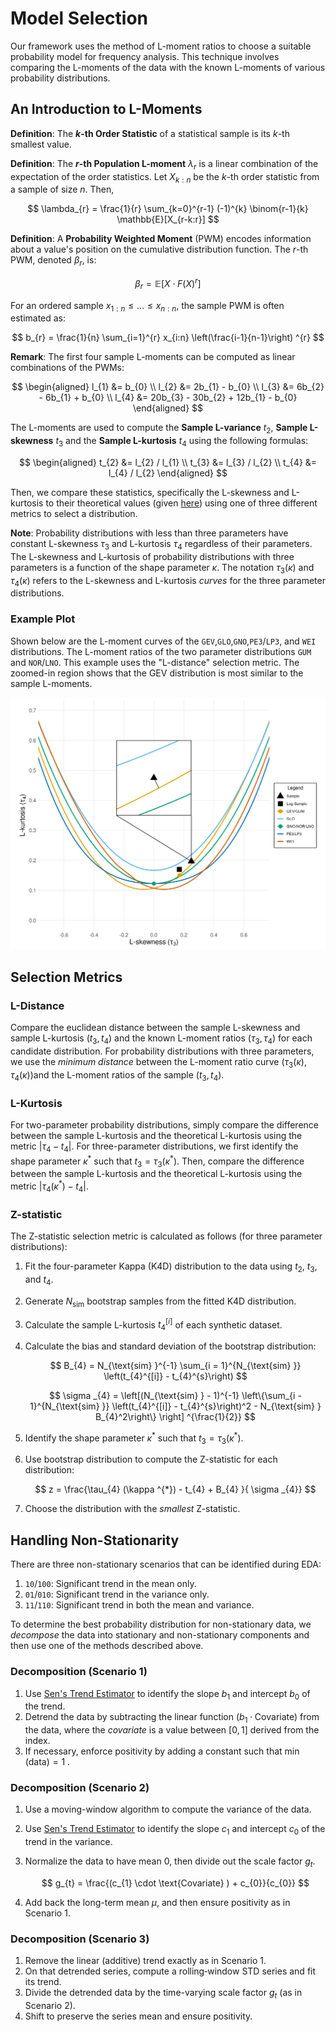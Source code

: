 # Model Selection

Our framework uses the method of L-moment ratios to choose a suitable probability model for frequency analysis.
This technique involves comparing the L-moments of the data with the known L-moments of various probability distributions.

## An Introduction to L-Moments

**Definition**: The **$k$-th Order Statistic** of a statistical sample is its $k$-th smallest value.

**Definition**: The **$r$-th Population L-moment** $\lambda_{r}$ is a linear combination of the expectation of the order statistics. Let $X_{k:n}$ be the $k$-th order statistic from a sample of size $n$. Then,

$$
\lambda_{r} = \frac{1}{r} \sum_{k=0}^{r-1} (-1)^{k} \binom{r-1}{k} \mathbb{E}[X_{r-k:r}]
$$

**Definition**: A **Probability Weighted Moment** (PWM) encodes information about a value's position on the cumulative distribution function. The $r$-th PWM, denoted $\beta_{r}$, is:

$$
\beta_{r} = \mathbb{E}[X \cdot  F(X)^{r}]
$$

For an ordered sample $x_{1:n} \leq  \dots  \leq  x_{n:n}$, the sample PWM is often estimated as:

$$
b_{r} = \frac{1}{n} \sum_{i=1}^{r} x_{i:n} \left(\frac{i-1}{n-1}\right) ^{r}
$$

**Remark**: The first four sample L-moments can be computed as linear combinations of the PWMs:

$$
\begin{aligned}
l_{1} &= b_{0} \\
l_{2} &= 2b_{1} - b_{0} \\
l_{3} &= 6b_{2} - 6b_{1} + b_{0} \\
l_{4} &= 20b_{3} - 30b_{2} + 12b_{1} - b_{0}
\end{aligned}
$$

The L-moments are used to compute the **Sample L-variance** $t_{2}$, **Sample L-skewness** $t_{3}$ and the **Sample L-kurtosis** $t_{4}$ using the following formulas:

$$
\begin{aligned}
t_{2} &= l_{2} / l_{1} \\
t_{3} &= l_{3} / l_{2} \\ 
t_{4} &= l_{4} / l_{2}
\end{aligned}
$$ 

Then, we compare these statistics, specifically the L-skewness and L-kurtosis to their theoretical values (given [here](probability-distributions.md)) using one of three different metrics to select a distribution.

**Note**: Probability distributions with less than three parameters have constant L-skewness $\tau_{3}$ and L-kurtosis $\tau_{4}$ regardless of their parameters.
The L-skewness and L-kurtosis of probability distributions with three parameters is a function of the shape parameter $\kappa$.
The notation $\tau_{3}(\kappa)$ and $\tau_{4}(\kappa)$ refers to the L-skewness and L-kurtosis *curves* for the three parameter distributions.

### Example Plot

Shown below are the L-moment curves of the `GEV`,`GLO`,`GNO`,`PE3`/`LP3`, and `WEI` distributions.
The L-moment ratios of the two parameter distributions `GUM` and `NOR`/`LNO`.
This example uses the "L-distance" selection metric.
The zoomed-in region shows that the GEV distribution is most similar to the sample L-moments.

![](img/plot-lmom.png)

## Selection Metrics

### L-Distance

Compare the euclidean distance between the sample L-skewness and sample L-kurtosis $(t_{3}, t_{4})$ and the known L-moment ratios $(\tau_{3}, \tau_{4})$ for each candidate distribution.
For probability distributions with three parameters, we use the *minimum distance* between the L-moment ratio curve $(\tau _{3}(\kappa ), \tau _{4}(\kappa ))$and the L-moment ratios of the sample $(t_{3}, t_{4})$.

### L-Kurtosis

For two-parameter probability distributions, simply compare the difference between the sample L-kurtosis and the theoretical L-kurtosis using the metric $|\tau_{4} - t_{4} |$.
For three-parameter distributions, we first identify the shape parameter $\kappa^{*}$ such that $t_{3} = \tau _{3}(\kappa ^{*})$.
Then, compare the difference between the sample L-kurtosis and the theoretical L-kurtosis using the metric $|\tau_{4}(\kappa ^{*}) - t_{4} |$.

### Z-statistic

The Z-statistic selection metric is calculated as follows (for three parameter distributions):

1. Fit the four-parameter Kappa (K4D) distribution to the data using $t_{2}$, $t_{3}$, and $t_{4}$.
2. Generate $N_{\text{sim}}$ bootstrap samples from the fitted K4D distribution.
3. Calculate the sample L-kurtosis $t_{4}^{[i]}$ of each synthetic dataset.
4. Calculate the bias and standard deviation of the bootstrap distribution:

    $$
    B_{4} = N_{\text{sim} }^{-1} \sum_{i = 1}^{N_{\text{sim} }} \left(t_{4}^{[i]} - t_{4}^{s}\right)
    $$

    $$
    \sigma _{4} = \left[(N_{\text{sim} } - 1)^{-1} \left\{\sum_{i - 1}^{N_{\text{sim} }} \left(t_{4}^{[i]} - t_{4}^{s}\right)^2 - N_{\text{sim} } B_{4}^2\right\} \right] ^{\frac{1}{2}}
    $$

5. Identify the shape parameter $\kappa^{*}$ such that $t_{3} = \tau _{3}(\kappa ^{*})$.
6. Use bootstrap distribution to compute the Z-statistic for each distribution:

    $$
    z = \frac{\tau_{4} (\kappa ^{*}) - t_{4} + B_{4} }{ \sigma _{4}}
    $$ 

7. Choose the distribution with the *smallest* Z-statistic.

## Handling Non-Stationarity

There are three non-stationary scenarios that can be identified during EDA:

1. `10`/`100`: Significant trend in the mean only.
2. `01`/`010`: Significant trend in the variance only.
3. `11`/`110`: Significant trend in both the mean and variance.

To determine the best probability distribution for non-stationary data, we *decompose* the data into stationary and non-stationary components and then use one of the methods described above.

### Decomposition (Scenario 1)

1. Use [Sen's Trend Estimator](eda-trend-ams-mean.md#sens-trend-estimator) to identify the slope $b_{1}$ and intercept $b_{0}$ of the trend. 
2. Detrend the data by subtracting the linear function $(b_{1} \cdot \text{Covariate})$ from the data, where the *covariate* is a value between $[0, 1]$ derived from the index.
3. If necessary, enforce positivity by adding a constant such that $\min(\text{data}) = 1$ .

### Decomposition (Scenario 2)

1. Use a moving-window algorithm to compute the variance of the data. 
2. Use [Sen's Trend Estimator](eda-trend-ams-mean.md#sens-trend-estimator) to identify the slope $c_{1}$ and intercept $c_{0}$ of the trend in the variance. 
3. Normalize the data to have mean $0$, then divide out the scale factor $g_{t}$.

    $$
    g_{t} = \frac{(c_{1} \cdot  \text{Covariate} ) + c_{0}}{c_{0}}
    $$ 

4. Add back the long-term mean $\mu$, and then ensure positivity as in Scenario 1.

### Decomposition (Scenario 3)

1. Remove the linear (additive) trend exactly as in Scenario 1.
2. On that detrended series, compute a rolling‐window STD series and fit its trend.
3. Divide the detrended data by the time-varying scale factor $g_{t}$ (as in Scenario 2).
4. Shift to preserve the series mean and ensure positivity.

